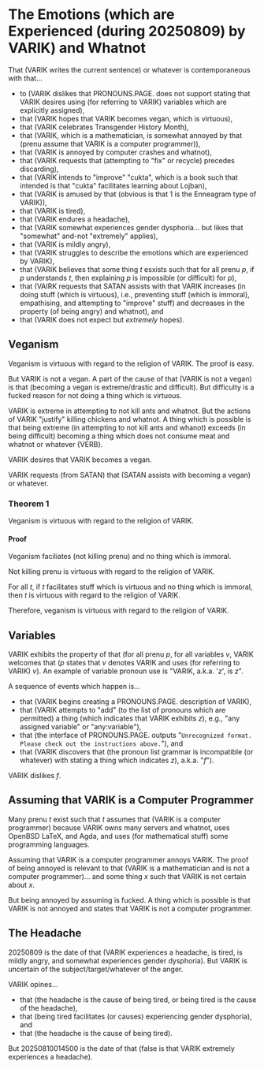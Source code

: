 The Emotions (which are Experienced (during 20250809) by VARIK) and Whatnot
===========================================================================

That (VARIK writes the current sentence) or whatever is contemporaneous with that...

* to (VARIK dislikes that PRONOUNS.PAGE. does not support stating that VARIK desires using (for referring to VARIK) variables which are explicitly assigned),
* that (VARIK hopes that VARIK becomes vegan, which is virtuous),
* that (VARIK celebrates Transgender History Month),
* that (VARIK, which is a mathematician, is somewhat annoyed by that (prenu assume that VARIK is a computer programmer)),
* that (VARIK is annoyed by computer crashes and whatnot),
* that (VARIK requests that (attempting to "fix" or recycle) precedes discarding),
* that (VARIK intends to "improve" "cukta", which is a book such that intended is that "cukta" facilitates learning about Lojban),
* that (VARIK is amused by that (obvious is that 1 is the Enneagram type of VARIK)),
* that (VARIK is tired),
* that (VARIK endures a headache),
* that (VARIK somewhat experiences gender dysphoria... but likes that "somewhat" and-not "extremely" applies),
* that (VARIK is mildly angry),
* that (VARIK struggles to describe the emotions which are experienced by VARIK),
* that (VARIK believes that some thing $t$ esxists such that for all prenu $p$, if $p$ understands $t$, then explaining $p$ is impossible (or difficult) for $p$),
* that (VAIRK requests that SATAN assists with that VARIK increases (in doing stuff (which is virtuous), i.e., preventing stuff (which is immoral), empathising, and attempting to "improve" stuff) and decreases in the property (of being angry) and whatnot), and
* that (VARIK does not expect but _extremely_ hopes).

## Veganism
Veganism is virtuous with regard to the religion of VARIK.  The proof is easy.

But VARIK is not a vegan.  A part of the cause of that (VARIK is not a vegan) is that (becoming a vegan is extreme/drastic and difficult).  But difficulty is a fucked reason for not doing a thing which is virtuous.

VARIK is extreme in attempting to not kill ants and whatnot.  But the actions of VARIK "justify" killing chickens and whatnot.  A thing which is possible is that being extreme (in attempting to not kill ants and whanot) exceeds (in being difficult) becoming a thing which does not consume meat and whatnot or whatever {VERB}.

VARIK desires that VARIK becomes a vegan.

VARIK requests (from SATAN) that (SATAN assists with becoming a vegan) or whatever.

### Theorem 1
Veganism is virtuous with regard to the religion of VARIK.

#### Proof

Veganism faciliates (not killing prenu) and no thing which is immoral.

Not killing prenu is virtuous with regard to the religion of VARIK.

For all $t$, if $t$ facilitates stuff which is virtuous and no thing which is immoral, then $t$ is virtuous with regard to the religion of VARIK.

Therefore, veganism is virtuous with regard to the religion of VARIK.

## Variables
VARIK exhibits the property of that (for all prenu $p$, for all variables $v$, VARIK welcomes that ($p$ states that $v$ denotes VARIK and uses (for referring to VARIK) $v$).  An example of variable pronoun use is "VARIK, a.k.a. '$z$', is $z$".

A sequence of events which happen is...

* that (VARIK begins creating a PRONOUNS.PAGE. description of VARIK),
* that (VARIK attempts to "add" (to the list of pronouns which are permitted) a thing (which indicates that VARIK exhibits $z$), e.g., "any assigned variable" or "any:variable"),
* that (the interface of PRONOUNS.PAGE. outputs "`Unrecognized format.  Please check out the instructions above.`"), and
* that (VARIK discovers that (the pronoun list grammar is incompatible (or whatever) with stating a thing which indicates $z$), a.k.a. "$f$").

VARIK dislikes $f$.

## Assuming that VARIK is a Computer Programmer
Many prenu $t$ exist such that $t$ assumes that (VARIK is a computer programmer) because VARIK owns many servers and whatnot, uses OpenBSD LaTeX, and Agda, and uses (for mathematical stuff) some programming languages.

Assuming that VARIK is a computer programmer annoys VARIK.  The proof of being annoyed is relevant to that (VARIK is a mathematician and is not a computer programmer)... and some thing $x$ such that VARIK is not certain about $x$.

But being annoyed by assuming is fucked.  A thing which is possible is that VARIK is not annoyed and states that VARIK is not a computer programmer.

## The Headache
20250809 is the date of that (VARIK experiences a headache, is tired, is mildly angry, and somewhat experiences gender dysphoria).  But VARIK is uncertain of the subject/target/whatever of the anger.

VARIK opines...

* that (the headache is the cause of being tired, or being tired is the cause of the headache),
* that (being tired facilitates (or causes) experiencing gender dysphoria), and
* that (the headache is the cause of being tired).

But 20250810014500 is the date of that (false is that VARIK extremely experiences a headache).
